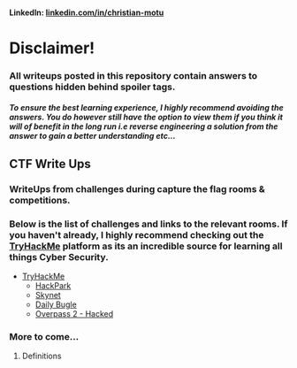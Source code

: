 #### LinkedIn: [linkedin.com/in/christian-motu][1]

# Disclaimer!
### All writeups posted in this repository contain answers to questions hidden behind spoiler tags.
##### To ensure the best learning experience, I highly recommend avoiding the answers. You do however still have the option to view them if you think it will of benefit in the long run i.e reverse engineering a solution from the answer to gain a better understanding etc...

## CTF Write Ups

### WriteUps from challenges during capture the flag rooms & competitions.
### Below is the list of challenges and links to the relevant rooms. If you haven't already, I highly recommend checking out the [TryHackMe][2] platform as its an incredible source for learning all things Cyber Security.

* [TryHackMe][2]
  * [HackPark][3]
  * [Skynet][4]
  * [Daily Bugle][5]
  * [Overpass 2 - Hacked][6]

### More to come...

[1]: https://www.linkedin.com/in/christian-motu
[2]: https://tryhackme.com/
[3]: https://tryhackme.com/room/hackpark
[4]: https://tryhackme.com/room/skynet
[5]: https://tryhackme.com/room/dailybugle
[6]: https://tryhackme.com/room/overpass2hacked

1. Definitions
